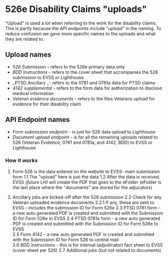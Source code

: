 # 526e Disability Claims "uploads"
"Upload" is used a lot when referring to the work for the disability claims. This is partly because the API endpoints include "upload" in the naming. To reduce confusion we gave more specific names to the uploads and what they are related to. 

## Upload names
- _526 Submission_ - refers to the 526e primary data only
- _BDD Instructions_ - refers to the cover sheet that accompanies the 526 submission to EVSS or Lighthouse
- _PTSD Ancillary _- refers to the 0781 and 0781a data for PTSD claims
- _4142 supplemental_ - refers to the form data for authorization to disclose medical information
- _Veteran evidence documents_ - refers to the files Veterans upload for evidence for their disability claim 

## API Endpoint names 
- _Form submission endpoint_ - is just for 526 data upload to Lighthouse 
- _Document upload endpoint_ - is for all the remaining uploads related to 526 (Veteran Evidence, 0781 and 0781a, and 4142, BDD) to EVSS or Lighthouse 

### How it works
1. Form 526 is the data entered on the website to EVSS- main submission form
	1.1 The "upload" here is just the data
	1.2 After the data is received, EVSS _(future LH)_ will create the PDF that goes to the eFolder (eFolder is the last place where the "documents" are stored for the adjucators)

2. Ancillary jobs are kicked-off after the 526 submission 
	2.2 Check for any Veteran uploaded evidence documents
		2.2.1 If any, these are sent to EVSS - includes the submission ID for Form 526e 
	2.3 PTSD 0781 form - a new auto generated PDF is created and submitted with the Submission ID for Form 526e to EVSS 
	2.4 PTSD 0781a form - a new auto generated PDF is created and submitted with the Submission ID for Form 526e to EVSS  
	2.5 Form 4142 - a new auto generated PDF is created and submitted with the Submission ID for Form 526 to central mail  
	2.6 BDD instructions - this is for internal (adjudicator) fact sheet to EVSS (cover sheet per 526) 
	2.7 Additional jobs (but not related to documents)

